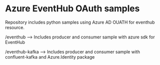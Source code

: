 # Azure EventHub OAuth samples
Repository includes python samples using Azure AD OUATH for eventhub resource.

/eventhub --> Includes producer and consumer sample with azure sdk for EventHub

/eventhub-kafka --> Includes producer and consumer sample with confluent-kafka and Azure.Identity package

